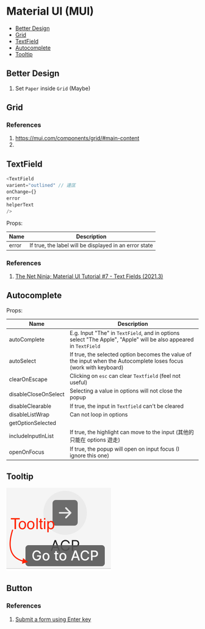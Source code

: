 # Material UI (MUI)

- [Better Design](#better-design)
- [Grid](#grid)
- [TextField](#textfield)
- [Autocomplete](#autocomplete)
- [Tooltip](#tooltip)

## Better Design

1. Set `Paper` inside `Grid` (Maybe)

## Grid

### References

1. https://mui.com/components/grid/#main-content
2. 

## TextField

```javascript
<TextField 
varient="outlined" // 邊匡
onChange={}
error
helperText
/>
```

Props:

| Name | Description |
| ---- | ----------- |
| error | If true, the label will be displayed in an error state |

### References

1. [The Net Ninja; Material UI Tutorial #7 - Text Fields (2021.3)](https://youtu.be/sTdt2cJS2dg)

## Autocomplete

Props:

| Name | Description |
| ---- | ----------- |
| autoComplete | E.g. Input "The" in `TextField`, and in options select "The Apple",  "Apple" will be also appeared in `TextField` |
| autoSelect | If true, the selected option becomes the value of the input when the Autocomplete loses focus (work with keyboard) |
| clearOnEscape | Clicking on `esc` can clear `Textfield` (feel not useful) |
| disableCloseOnSelect | Selecting a value in options will not close the popup |
| disableClearable | If true, the input in `Textfield` can't be cleared |
| disableListWrap | Can not loop in options |
| getOptionSelected |  |
| includeInputInList | If true, the highlight can move to the input (其他的只能在 options 遊走) |
| openOnFocus | If true, the popup will open on input focus (I ignore this one) |

## Tooltip

![Tooltip Example](./images/tooltip-1.png)

## Button

### References

1. [Submit a form using Enter key](https://stackoverflow.com/questions/58699898/submit-a-form-using-enter-key-with-material-ui-core-button-in-react-js)
